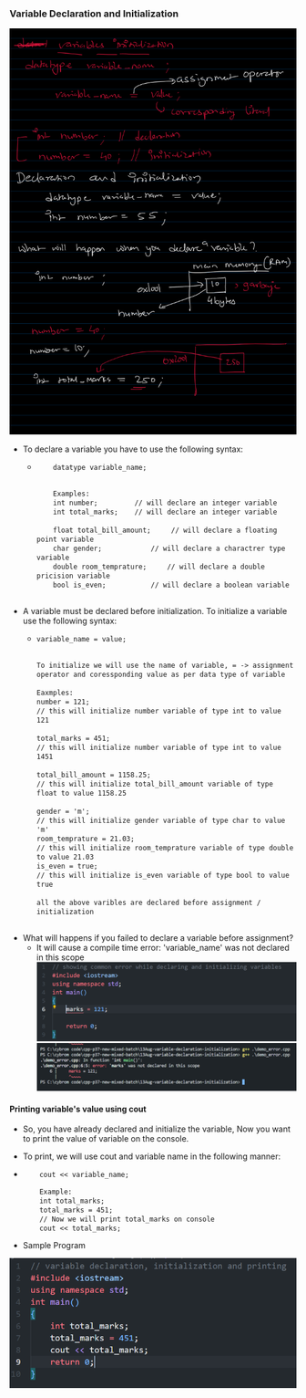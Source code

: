 ### Variable Declaration and Initialization
![hand-written-notes](./resources/pic1.png)
- To declare a variable you have to use the following syntax:
    -   ```
            datatype variable_name;
        ```
        ```

            Examples:
            int number;         // will declare an integer variable
            int total_marks;    // will declare an integer variable

            float total_bill_amount;     // will declare a floating point variable
            char gender;            // will declare a charactrer type variable
            double room_temprature;     // will declare a double pricision variable
            bool is_even;           // will declare a boolean variable


        ```
- A variable must be declared before initialization. To initialize a variable use the following syntax:
    -   ```
        variable_name = value;
        ```

        ```

        To initialize we will use the name of variable, = -> assignment operator and coressponding value as per data type of variable

        Eaxmples:
        number = 121; 
        // this will initialize number variable of type int to value 121

        total_marks = 451;  
        // this will initialize number variable of type int to value 1451

        total_bill_amount = 1158.25;
        // this will initialize total_bill_amount variable of type float to value 1158.25

        gender = 'm'; 
        // this will initialize gender variable of type char to value 'm'
        room_temprature = 21.03; 
        // this will initialize room_temprature variable of type double to value 21.03
        is_even = true; 
        // this will initialize is_even variable of type bool to value true

        all the above varibles are declared before assignment / initialization


        ```
- What will happens if you failed to declare a variable before assignment?
    - It will cause a compile time error: 'variable_name' was not declared in this scope
![error-code](./resources/error-code-pic.png)
![compile-error](./resources/compilation-error.png)  

#### Printing variable's value using cout
- So, you have already declared and initialize the variable, Now you want to print the value of variable on the console.
- To print, we will use cout and variable name in the following manner:
-   ```
        cout << variable_name;
    ```

    ```
        Example:
        int total_marks;
        total_marks = 451;
        // Now we will print total_marks on console
        cout << total_marks;
    ```
- Sample Program

![sample-program](./resources/demo_variable_output.png)
